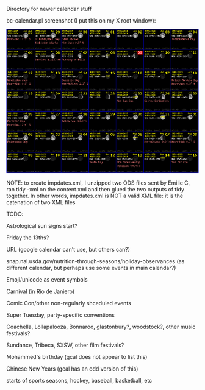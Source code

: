 Directory for newer calendar stuff

bc-calendar.pl screenshot (I put this on my X root window):

<img src="bc-cal-ss.gif">

NOTE: to create impdates.xml, I unzipped two ODS files sent by Emilie
C, ran tidy -xml on the content.xml and then glued the two outputs of
tidy together. In other words, impdates.xml is NOT a valid XML file:
it is the catenation of two XML files

TODO:

Astrological sun signs start?

Friday the 13ths?

URL (google calendar can't use, but others can?)

snap.nal.usda.gov/nutrition-through-seasons/holiday-observances (as
different calendar, but perhaps use some events in main calendar?)

Emoji/unicode as event symbols

Carnival (in Rio de Janiero)

Comic Con/other non-regularly shceduled events

Super Tuesday, party-specific conventions

Coachella, Lollapalooza, Bonnaroo, glastonbury?, woodstock?, other
music festivals?

Sundance, Tribeca, SXSW, other film festivals?

Mohammed's birthday (gcal does not appear to list this)

Chinese New Years (gcal has an odd version of this)

starts of sports seasons, hockey, baseball, basketball, etc
